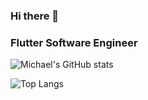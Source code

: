 ### Hi there 👋


### Flutter Software Engineer

![Michael's GitHub stats](https://cr-ss-service.azurewebsites.net/api/ScreenShot?widget=summary&username=hawkkiller)

![Top Langs](https://github-readme-stats.vercel.app/api/top-langs/?username=hawkkiller&theme=tokyonight&layout=compact)

